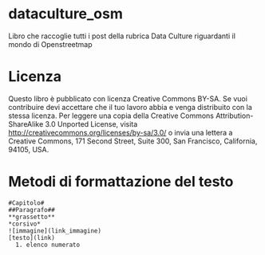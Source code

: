 # dataculture_osm
Libro che raccoglie tutti i post della rubrica Data Culture riguardanti il mondo di Openstreetmap

# Licenza
Questo libro è pubblicato con licenza Creative Commons BY-SA. Se vuoi contribuire devi accettare che il tuo lavoro abbia e venga distribuito con la stessa licenza. Per leggere una copia della Creative Commons Attribution-ShareAlike 3.0 Unported License, visita http://creativecommons.org/licenses/by-sa/3.0/ o invia una lettera a Creative Commons, 171 Second Street, Suite 300, San Francisco, California, 94105, USA.

# Metodi di formattazione del testo
```
#Capitolo#
##Paragrafo##
**grassetto**
*corsivo*
![immagine](link_immagine)
[testo](link)
  1. elenco numerato
```
